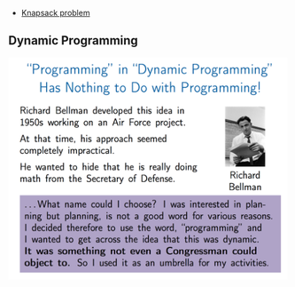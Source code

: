 * [Knapsack problem](https://github.com/byam/algorithms/blob/master/dynamic_programming/knapsack)

## Dynamic Programming
![pic1](https://github.com/byam/algorithms/blob/master/dynamic_programming/pic/pic1.png)
